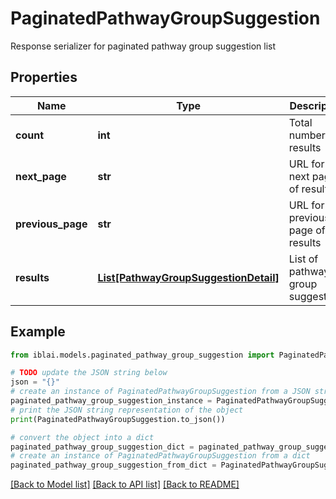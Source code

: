 # PaginatedPathwayGroupSuggestion

Response serializer for paginated pathway group suggestion list

## Properties

Name | Type | Description | Notes
------------ | ------------- | ------------- | -------------
**count** | **int** | Total number of results | 
**next_page** | **str** | URL for next page of results | 
**previous_page** | **str** | URL for previous page of results | 
**results** | [**List[PathwayGroupSuggestionDetail]**](PathwayGroupSuggestionDetail.md) | List of pathway group suggestions | 

## Example

```python
from iblai.models.paginated_pathway_group_suggestion import PaginatedPathwayGroupSuggestion

# TODO update the JSON string below
json = "{}"
# create an instance of PaginatedPathwayGroupSuggestion from a JSON string
paginated_pathway_group_suggestion_instance = PaginatedPathwayGroupSuggestion.from_json(json)
# print the JSON string representation of the object
print(PaginatedPathwayGroupSuggestion.to_json())

# convert the object into a dict
paginated_pathway_group_suggestion_dict = paginated_pathway_group_suggestion_instance.to_dict()
# create an instance of PaginatedPathwayGroupSuggestion from a dict
paginated_pathway_group_suggestion_from_dict = PaginatedPathwayGroupSuggestion.from_dict(paginated_pathway_group_suggestion_dict)
```
[[Back to Model list]](../README.md#documentation-for-models) [[Back to API list]](../README.md#documentation-for-api-endpoints) [[Back to README]](../README.md)


